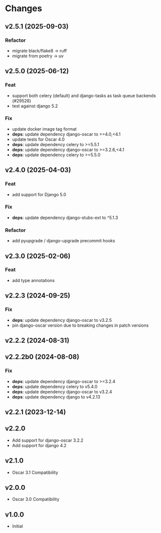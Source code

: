 # Changes

## v2.5.1 (2025-09-03)

### Refactor

- migrate black/flake8 -> ruff
- migrate from poetry -> uv

## v2.5.0 (2025-06-12)

### Feat

- support both celery (default) and django-tasks as task queue backends (#29528)
- test against django 5.2

### Fix

- update docker image tag format
- **deps**: update dependency django-oscar to >=4.0,<4.1
- update tests for Oscar 4.0
- **deps**: update dependency celery to >=5.5.1
- **deps**: update dependency django-oscar to >=3.2.6,<4.1
- **deps**: update dependency celery to >=5.5.0

## v2.4.0 (2025-04-03)

### Feat

- add support for Django 5.0

### Fix

- **deps**: update dependency django-stubs-ext to ^5.1.3

### Refactor

- add pyupgrade / django-upgrade precommit hooks

## v2.3.0 (2025-02-06)

### Feat

- add type annotations

## v2.2.3 (2024-09-25)

### Fix

- **deps**: update dependency django-oscar to v3.2.5
- pin django-oscar version due to breaking changes in patch versions

## v2.2.2 (2024-08-31)

## v2.2.2b0 (2024-08-08)

### Fix

- **deps**: update dependency django-oscar to >=3.2.4
- **deps**: update dependency celery to v5.4.0
- **deps**: update dependency django-oscar to v3.2.4
- **deps**: update dependency django to v4.2.13

## v2.2.1 (2023-12-14)

## v2.2.0

- Add support for django-oscar 3.2.2
- Add support for django 4.2

## v2.1.0

- Oscar 3.1 Compatibility

## v2.0.0

- Oscar 3.0 Compatibility

## v1.0.0

- Initial
